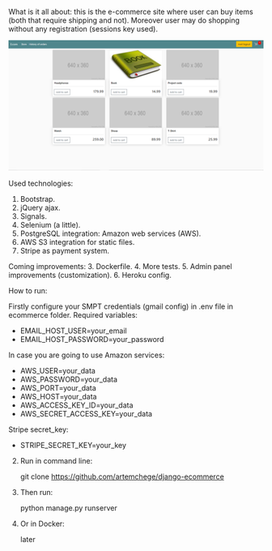 What is it all about: 
this is the e-commerce site where user can buy items (both that require shipping and not).
Moreover user may do shopping without any registration (sessions key used). 

![Main page example](mainpage.png "mainpage")

Used technologies:
1. Bootstrap.
2. jQuery ajax.
3. Signals.
4. Selenium (a little).
5. PostgreSQL integration: Amazon web services (AWS). 
6. AWS S3 integration for static files. 
7. Stripe as payment system.

Coming improvements:
3. Dockerfile.
4. More tests.
5. Admin panel improvements (customization).
6. Heroku config.

How to run: 

Firstly configure your SMPT credentials (gmail config) in .env file in ecommerce folder. 
Required variables:
- EMAIL_HOST_USER=your_email
- EMAIL_HOST_PASSWORD=your_password

In case you are going to use Amazon services: 
- AWS_USER=your_data
- AWS_PASSWORD=your_data
- AWS_PORT=your_data
- AWS_HOST=your_data
- AWS_ACCESS_KEY_ID=your_data
- AWS_SECRET_ACCESS_KEY=your_data

Stripe secret_key:
- STRIPE_SECRET_KEY=your_key
2) Run in command line: 

    git clone https://github.com/artemchege/django-ecommerce

3) Then run: 

    python manage.py runserver 
    
4) Or in Docker: 

    later
    
